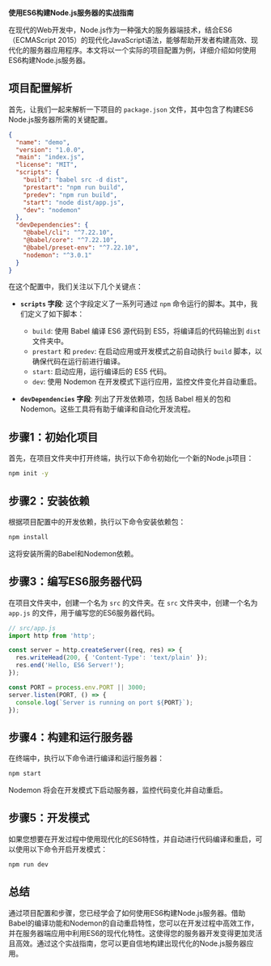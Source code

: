 **使用ES6构建Node.js服务器的实战指南**

在现代的Web开发中，Node.js作为一种强大的服务器端技术，结合ES6（ECMAScript 2015）的现代化JavaScript语法，能够帮助开发者构建高效、现代化的服务器应用程序。本文将以一个实际的项目配置为例，详细介绍如何使用ES6构建Node.js服务器。

## **项目配置解析**

首先，让我们一起来解析一下项目的 `package.json` 文件，其中包含了构建ES6 Node.js服务器所需的关键配置。

```json
{
  "name": "demo",
  "version": "1.0.0",
  "main": "index.js",
  "license": "MIT",
  "scripts": {
    "build": "babel src -d dist",
    "prestart": "npm run build",
    "predev": "npm run build",
    "start": "node dist/app.js",
    "dev": "nodemon"
  },
  "devDependencies": {
    "@babel/cli": "^7.22.10",
    "@babel/core": "^7.22.10",
    "@babel/preset-env": "^7.22.10",
    "nodemon": "^3.0.1"
  }
}
```

在这个配置中，我们关注以下几个关键点：

- **`scripts` 字段**: 这个字段定义了一系列可通过 `npm` 命令运行的脚本。其中，我们定义了如下脚本：
  - `build`: 使用 Babel 编译 ES6 源代码到 ES5，将编译后的代码输出到 `dist` 文件夹中。
  - `prestart` 和 `predev`: 在启动应用或开发模式之前自动执行 `build` 脚本，以确保代码在运行前进行编译。
  - `start`: 启动应用，运行编译后的 ES5 代码。
  - `dev`: 使用 Nodemon 在开发模式下运行应用，监控文件变化并自动重启。

- **`devDependencies` 字段**: 列出了开发依赖项，包括 Babel 相关的包和 Nodemon。这些工具将有助于编译和自动化开发流程。

## **步骤1：初始化项目**

首先，在项目文件夹中打开终端，执行以下命令初始化一个新的Node.js项目：

```sh
npm init -y
```

## **步骤2：安装依赖**

根据项目配置中的开发依赖，执行以下命令安装依赖包：

```sh
npm install
```

这将安装所需的Babel和Nodemon依赖。

## **步骤3：编写ES6服务器代码**

在项目文件夹中，创建一个名为 `src` 的文件夹。在 `src` 文件夹中，创建一个名为 `app.js` 的文件，用于编写您的ES6服务器代码。

```javascript
// src/app.js
import http from 'http';

const server = http.createServer((req, res) => {
  res.writeHead(200, { 'Content-Type': 'text/plain' });
  res.end('Hello, ES6 Server!');
});

const PORT = process.env.PORT || 3000;
server.listen(PORT, () => {
  console.log(`Server is running on port ${PORT}`);
});
```

## **步骤4：构建和运行服务器**

在终端中，执行以下命令进行编译和运行服务器：

```sh
npm start
```

Nodemon 将会在开发模式下启动服务器，监控代码变化并自动重启。

## **步骤5：开发模式**

如果您想要在开发过程中使用现代化的ES6特性，并自动进行代码编译和重启，可以使用以下命令开启开发模式：

```sh
npm run dev
```

## **总结**

通过项目配置和步骤，您已经学会了如何使用ES6构建Node.js服务器。借助Babel的编译功能和Nodemon的自动重启特性，您可以在开发过程中高效工作，并在服务器端应用中利用ES6的现代化特性。这使得您的服务器开发变得更加灵活且高效。通过这个实战指南，您可以更自信地构建出现代化的Node.js服务器应用。